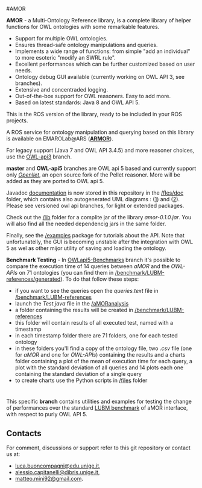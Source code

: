 #AMOR

**AMOR** - a Multi-Ontology Reference library, is a complete library of helper functions for OWL ontologies with some remarkable features. 

+ Support for multiple OWL ontologies.
+ Ensures thread-safe ontology manipulations and queries.
+ Implements a wide range of functions: from simple "add an individual" to more esoteric "modify an SWRL rule".
+ Excellent performances which can be further customized based on user needs.
+ Ontology debug GUI available (currently working on OWL API 3, see branches).
+ Extensive and concentraded logging.
+ Out-of-the-box support for OWL reasoners. Easy to add more.
+ Based on latest standards: Java 8 and OWL API 5.

This is the ROS version of the library, ready to be included in your ROS projects. 

A ROS service for ontology manipulation and querying based on this library is available on EMAROLab@ARS ([**ARMOR**](https://github.com/EmaroLab/armor)).

For legacy support (Java 7 and OWL API 3.4.5) and more reasoner choices, use the [OWL-api3](https://github.com/EmaroLab/multi_ontology_reference/tree/OWL-api3) branch.

**master** and **OWL-api5** branches are OWL api 5 based and currently support only [*Openllet*](https://github.com/Galigator/openllet), an open source fork of the Pellet reasoner. More will be added as they are ported to OWL api 5.

Javadoc [documentation](https://htmlpreview.github.io/?https://github.com/EmaroLab/multi_ontology_reference/blob/master/files/doc/index.html) is now stored in this repository in the [/fles/doc](https://github.com/EmaroLab/multi_ontology_reference/tree/master/files/doc) folder, which contains also autogenerated UML diagrams : ([1](https://github.com/EmaroLab/multi_ontology_reference/blob/master/files/doc/%5Bintellij%5D%20UML%20diagrams/interface%20simplified.svg)) and ([2](https://github.com/EmaroLab/multi_ontology_reference/blob/master/files/doc/%5Bintellij%5D%20UML%20diagrams/interface%20expanded.svg)). Please see versioned owl api branches, for light or extended packages.

Check out the [/lib](https://github.com/EmaroLab/multi_ontology_reference/tree/master/amor/libs) folder for a complite jar of the library *amor-0.1.0.jar*. You will also find all the needed dependencig jars in the same folder.

Finally, see the [/examples](https://github.com/EmaroLab/multi_ontology_reference/tree/master/amor/src/main/java/it/emarolab/amor/examples) package for tutorials about the API. Note that unfortunatelly, the GUI is becoming unstable after the integration with OWL 5 as wel as other mijor utility of saving and loading the ontology.

**Benchmark Testing** - 
In [OWLapi5-Benchmarks](https://github.com/EmaroLab/multi_ontology_reference/tree/OWLapi5-Benchmarks) branch it's possible to compare the execution time of 14 queries between *aMOR* and the *OWL-APIs* on 71 ontologies (you can find them in [/benchmark/LUBM-references/generated](https://github.com/EmaroLab/multi_ontology_reference/files/benchmarks/LUBM-references/generated)). To do that follow these steps:

+ if you want to see the queries open the *queries.text* file in [/benchmark/LUBM-references](https://github.com/EmaroLab/multi_ontology_reference/files/benchmarks/LUBM-references)
+ launch the *Test.java* file in the [/aMORanalysis](https://github.com/EmaroLab/multi_ontology_reference/amor/src/main/java/aMORanalysis)
+ a folder containing the results will be created in [/benchmark/LUBM-references](https://github.com/EmaroLab/multi_ontology_reference/files/benchmarks/LUBM-references)
+ this folder will contain results of all executed test, named with a timestamp
+ in each timestamp folder there are 71 folders, one for each tested ontology
+ in these folders you'll find a copy of the ontology file, two *.csv* file (one for *aMOR* and one for *OWL-APIs*) containing the results and a charts folder containing a plot of the mean of execution time for each query, a plot with the standard deviation of all queries and 14 plots each one containing the standard deviation of a single query
+ to create charts use the Python scripts in [/files](https://github.com/EmaroLab/multi_ontology_reference/files) folder

#

This specific **branch** contains utilities and examples for testing the change of performances over the standard [LUBM benchmark](http://swat.cse.lehigh.edu/projects/lubm/) of aMOR interface, with respect to purly OWL API 5.


## Contacts
For comment, discussions or support refer to this git repository or contact us at:
 - [luca.buoncompagni@edu.unige.it](mailto:luca.buoncompagni@edu.unige.it), 
 - [alessio.capitanelli@dibris.unige.it](mailto:alessio.capitanelli@dibris.unige.it),
 - [matteo.mini92@gmail.com](mailto:matteo.mini92@gmail.com).
